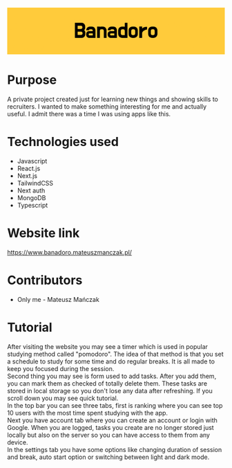 ![Banadoro banner](public/images/banner.png)

# Purpose

A private project created just for learning new things and showing skills to recruiters. I wanted to make something interesting for me and actually useful. I admit there was a time I was using apps like this.

# Technologies used

- Javascript
- React.js
- Next.js
- TailwindCSS
- Next auth
- MongoDB
- Typescript

# Website link

<https://www.banadoro.mateuszmanczak.pl/>

# Contributors

- Only me - Mateusz Mańczak

# Tutorial

After visiting the website you may see a timer which is used in popular studying method called "pomodoro". The idea of that method is that you set a schedule to study for some time and do regular breaks. It is all made to keep you focused during the session.  
Second thing you may see is form used to add tasks. After you add them, you can mark them as checked of totally delete them. These tasks are stored in local storage so you don't lose any data after refreshing.
If you scroll down you may see quick tutorial.  
In the top bar you can see three tabs, first is ranking where you can see top 10 users with the most time spent studying with the app.  
Next you have account tab where you can create an account or login with Google. When you are logged, tasks you create are no longer stored just locally but also on the server so you can have access to them from any device.  
In the settings tab you have some options like changing duration of session and break, auto start option or switching between light and dark mode.
